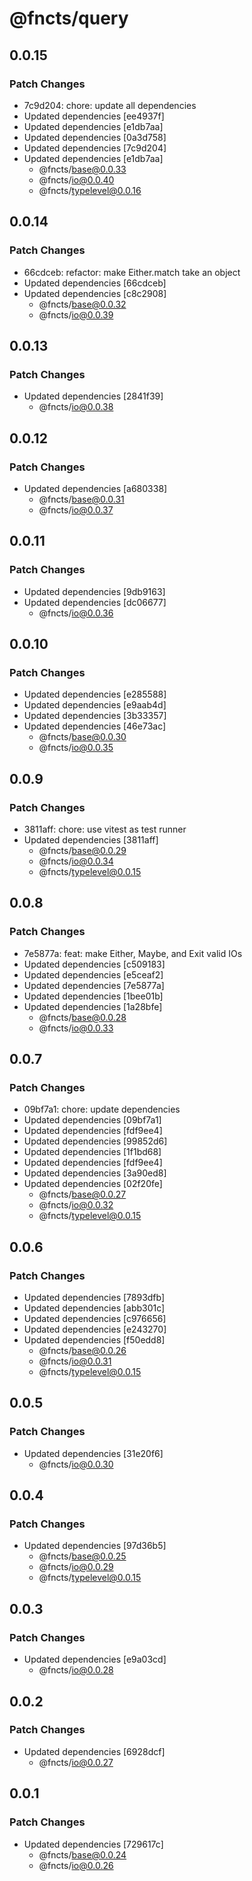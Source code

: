 # @fncts/query

## 0.0.15

### Patch Changes

- 7c9d204: chore: update all dependencies
- Updated dependencies [ee4937f]
- Updated dependencies [e1db7aa]
- Updated dependencies [0a3d758]
- Updated dependencies [7c9d204]
- Updated dependencies [e1db7aa]
  - @fncts/base@0.0.33
  - @fncts/io@0.0.40
  - @fncts/typelevel@0.0.16

## 0.0.14

### Patch Changes

- 66cdceb: refactor: make Either.match take an object
- Updated dependencies [66cdceb]
- Updated dependencies [c8c2908]
  - @fncts/base@0.0.32
  - @fncts/io@0.0.39

## 0.0.13

### Patch Changes

- Updated dependencies [2841f39]
  - @fncts/io@0.0.38

## 0.0.12

### Patch Changes

- Updated dependencies [a680338]
  - @fncts/base@0.0.31
  - @fncts/io@0.0.37

## 0.0.11

### Patch Changes

- Updated dependencies [9db9163]
- Updated dependencies [dc06677]
  - @fncts/io@0.0.36

## 0.0.10

### Patch Changes

- Updated dependencies [e285588]
- Updated dependencies [e9aab4d]
- Updated dependencies [3b33357]
- Updated dependencies [46e73ac]
  - @fncts/base@0.0.30
  - @fncts/io@0.0.35

## 0.0.9

### Patch Changes

- 3811aff: chore: use vitest as test runner
- Updated dependencies [3811aff]
  - @fncts/base@0.0.29
  - @fncts/io@0.0.34
  - @fncts/typelevel@0.0.15

## 0.0.8

### Patch Changes

- 7e5877a: feat: make Either, Maybe, and Exit valid IOs
- Updated dependencies [c509183]
- Updated dependencies [e5ceaf2]
- Updated dependencies [7e5877a]
- Updated dependencies [1bee01b]
- Updated dependencies [1a28bfe]
  - @fncts/base@0.0.28
  - @fncts/io@0.0.33

## 0.0.7

### Patch Changes

- 09bf7a1: chore: update dependencies
- Updated dependencies [09bf7a1]
- Updated dependencies [fdf9ee4]
- Updated dependencies [99852d6]
- Updated dependencies [1f1bd68]
- Updated dependencies [fdf9ee4]
- Updated dependencies [3a90ed8]
- Updated dependencies [02f20fe]
  - @fncts/base@0.0.27
  - @fncts/io@0.0.32
  - @fncts/typelevel@0.0.15

## 0.0.6

### Patch Changes

- Updated dependencies [7893dfb]
- Updated dependencies [abb301c]
- Updated dependencies [c976656]
- Updated dependencies [e243270]
- Updated dependencies [f50edd8]
  - @fncts/base@0.0.26
  - @fncts/io@0.0.31
  - @fncts/typelevel@0.0.15

## 0.0.5

### Patch Changes

- Updated dependencies [31e20f6]
  - @fncts/io@0.0.30

## 0.0.4

### Patch Changes

- Updated dependencies [97d36b5]
  - @fncts/base@0.0.25
  - @fncts/io@0.0.29
  - @fncts/typelevel@0.0.15

## 0.0.3

### Patch Changes

- Updated dependencies [e9a03cd]
  - @fncts/io@0.0.28

## 0.0.2

### Patch Changes

- Updated dependencies [6928dcf]
  - @fncts/io@0.0.27

## 0.0.1

### Patch Changes

- Updated dependencies [729617c]
  - @fncts/base@0.0.24
  - @fncts/io@0.0.26
